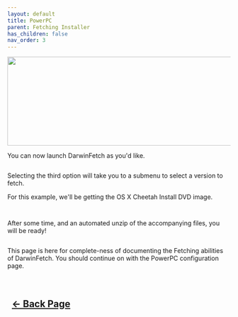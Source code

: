 ```yaml
---
layout: default
title: PowerPC
parent: Fetching Installer
has_children: false
nav_order: 3
---
```


<style>
  .navigation-container {
    display: flex;
    justify-content: space-between;
    align-items: center;
    width: 100%;
  }
  
  .nav-button {
    margin: 10px;
  }

</style>

<p align="center">
  <img width="650" height="200" src="../../../../assets/Headers/Header-PowerPC-Installer.png">
</p>

You can now launch DarwinFetch as you'd like.

<a href=""><img src="../../../../assets/DarwinFetch/DarwinFetchMainMenu.png" alt=""></a>

Selecting the third option will take you to a submenu to select a version to fetch.

For this example, we'll be getting the OS X Cheetah Install DVD image.

<a href=""><img src="../../../../assets/DarwinFetch/DarwinFetchPowerPCSources.png" alt=""></a>

<a href=""><img src="../../../../assets/DarwinFetch/DarwinFetchPowerPCCheetah.png" alt=""></a>

After some time, and an automated unzip of the accompanying files, you will be ready!

<a href=""><img src="../../../../assets/DarwinFetch/DarwinFetchDirectoryPowerPC.png" alt=""></a>

This page is here for complete-ness of documenting the Fetching abilities of DarwinFetch. You should continue on with the PowerPC configuration page.

<h2 align="center">
  <br>
  <div class="navigation-container">
    <a class="nav-button" href="../../index">&larr; Back Page</a>
  </div>
  <br>
</h2>
